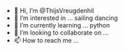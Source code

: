 - 👋 Hi, I’m @ThijsVreugdenhil
- 👀 I’m interested in ... sailing dancing
- 🌱 I’m currently learning ... python
- 💞️ I’m looking to collaborate on ...
- 📫 How to reach me ...

<!---
ThijsVreugdenhil/ThijsVreugdenhil is a ✨ special ✨ repository because its `README.md` (this file) appears on your GitHub profile.
You can click the Preview link to take a look at your changes.
--->
